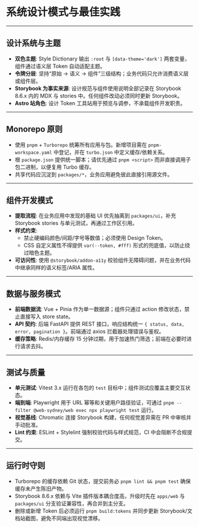 # 系统设计模式与最佳实践

---

## 设计系统与主题

- **双色主题**: Style Dictionary 输出 `:root` 与 `[data-theme='dark']` 两套变量，组件通过语义层 Token 自动适配主题。 
- **令牌分层**: 坚持“原始 → 语义 → 组件”三级结构；业务代码只允许消费语义层或组件层。 
- **Storybook 为事实来源**: 设计规范与组件使用说明全部记录在 Storybook 8.6.x 内的 MDX 与 stories 中。任何组件改动必须同时更新 Storybook。
- **Astro 站角色**: 设计 Token 工具站用于预览与调参，不承载组件开发职责。

---

## Monorepo 原则

- 使用 `pnpm` + `Turborepo` 统筹所有应用与包。新增项目需在 `pnpm-workspace.yaml` 中登记，并在 `turbo.json` 中定义缓存/依赖关系。 
- 根 `package.json` 提供统一脚本；请优先通过 `pnpm <script>` 而非直接调用子包二进制，以便复用 Turbo 缓存。 
- 共享代码应沉淀到 `packages/*`，业务应用避免彼此直接引用源文件。

---

## 组件开发模式

- **提取流程**: 在业务应用中发现的基础 UI 优先抽离到 `packages/ui`，补充 Storybook stories 与单元测试，再通过工作区引用。 
- **样式约束**: 
  - 禁止硬编码颜色/间距/字号等数值；必须使用 Design Token。 
  - CSS 自定义属性不得提供 `var(--token, #fff)` 形式的兜底值，以防止绕过暗色主题。 
- **可访问性**: 使用 `@storybook/addon-a11y` 校验组件无障碍问题，并在业务代码中继承同样的语义标签/ARIA 属性。

---

## 数据与服务模式

- **前端数据流**: Vue + Pinia 作为单一数据源；组件只通过 action 修改状态，禁止直接写入 store state。 
- **API 契约**: 后端 FastAPI 提供 REST 接口，响应结构统一 `{ status, data, error, pagination }`。前端通过 axios 拦截器处理错误与鉴权。 
- **缓存策略**: Redis/内存缓存 15 分钟过期，用于加速热门筛选；前端在必要时进行请求去抖。 

---

## 测试与质量

- **单元测试**: Vitest 3.x 运行在各包的 `test` 目标中；组件测试应覆盖主要交互状态。 
- **端到端**: Playwright 用于 URL 幂等和关键用户路径验证，可通过 `pnpm --filter @web-sydney/web exec npx playwright test` 运行。 
- **视觉基线**: Chromatic 连接 Storybook 构建，任何视觉差异需在 PR 中审核并手动批准。 
- **Lint 约束**: ESLint + Stylelint 强制校验代码与样式规范，CI 中会阻断不合规提交。

---

## 运行时守则

- Turborepo 的缓存依赖 Git 状态，提交前务必 `pnpm lint && pnpm test` 确保缓存未产生陈旧产物。 
- Storybook 8.6.x 依赖与 Vite 插件版本耦合度高，升级时先在 `apps/web` 与 `packages/ui` 分支验证兼容性，再合并到主分支。
- 删除或新增 Token 后必须运行 `pnpm build:tokens` 并同步更新 Storybook/文档站截图，避免不同端出现视觉漂移。
